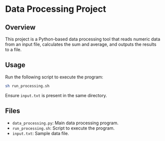 # Data Processing Project

## Overview
This project is a Python-based data processing tool that reads numeric data from an input file, calculates the sum and average, and outputs the results to a file.

## Usage
Run the following script to execute the program:

```bash
sh run_processing.sh
```

Ensure `input.txt` is present in the same directory.

## Files
- `data_processing.py`: Main data processing program.
- `run_processing.sh`: Script to execute the program.
- `input.txt`: Sample data file.
